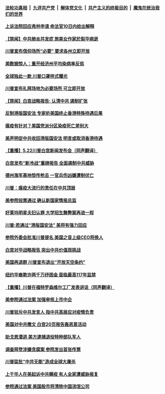 ####  [法轮功真相](../../../../basic/blob/master/README.md?t=05232031) &nbsp;|&nbsp; [九评共产党](../../../../9ping.md/blob/master/README.md?t=05232031) &nbsp;|&nbsp; [解体党文化](../../../../jtdwh.md/blob/master/README.md?t=05232031)  &nbsp;|&nbsp; [共产主义的终极目的](../../../../gczydzjmd.md/blob/master/README.md?t=05232031) &nbsp;|&nbsp; [魔鬼在统治我们的世界](../../../../mgztzwmdsj.md/blob/master/README.md?t=05232031) 

#### [上诉法院回应弗林申请 命法官10日内给出解释](../pages/prog203/a102853853.md?t=05232031) 

#### [【禁闻】中共肺炎并发症 旅美女作家於梨华病逝](../pages/prog203/a102853840.md?t=05232031) 

#### [川普宣布信仰场所“必要” 要求各州立即开放](../pages/prog203/a102853747.md?t=05232031) 

#### [美数据惊人：重开经济州平均染病率反低](../pages/prog203/a102853619.md?t=05232031) 

#### [全球独此一款 川普口罩样式曝光](../pages/prog203/a102853704.md?t=05232031) 

#### [川普宣布礼拜场地为必要场所 可立即开放](../pages/prog203/a102853768.md?t=05232031) 

#### [【禁闻】白宫战略报告: 认清中共 遏制扩张](../pages/prog203/a102853750.md?t=05232031) 

#### [反制港版国安法 专家析美国终止香港特殊待遇后果](../pages/prog203/a102853678.md?t=05232031) 

#### [瘟疫有针对？美国党派分区染疫死亡差别大](../pages/prog203/a102853725.md?t=05232031) 

#### [美声明促中共收回港版国安法 明言或取消香港待遇](../pages/prog203/a102853602.md?t=05232031) 

#### [【重播】5.22川普白宫新闻发布会（同声翻译）](../pages/prog203/a102853584.md?t=05232031) 

#### [白宫发布“新冷战”重磅报告 全面遏制中共威胁](../pages/prog203/a102852794.md?t=05232031) 

#### [德州海军基地惊传枪击 一官兵伤凶嫌遭制伏亡](../pages/prog203/a102853090.md?t=05232031) 

#### [川普：瘟疫大流行的责任在中共顶层](../pages/prog203/a102852846.md?t=05232031) 

#### [美参院投票通过 确认新国家情报总监](../pages/prog203/a102852922.md?t=05232031) 

#### [好莱坞明星夫妇认罪 大学招生舞弊案再进一程](../pages/prog203/a102852837.md?t=05232031) 

#### [川普:若通过“港版国安法” 美将有强力回应](../pages/prog203/a102852842.md?t=05232031) 

#### [参院外委会批准川普提名 美国之音上级CEO将换人](../pages/prog203/a102852862.md?t=05232031) 

#### [白宫对华战略报告  突出中共价值观挑战](../pages/prog203/a102852953.md?t=05232031) 

#### [美国再退群 川普宣布退出“开放天空条约”](../pages/prog203/a102852937.md?t=05232031) 

#### [纽约华裔欺诈两千万纾困金 面临最高117年监禁](../pages/prog203/a102852877.md?t=05232031) 

#### [【重播】川普在福特罗森维尔工厂发表讲话（同声翻译）](../pages/prog203/a102852859.md?t=05232031) 

#### [美参院通过法案 加强审核上市中企](../pages/prog203/a102852768.md?t=05232031) 

#### [川普驳斥中共发言人 指中共高层应对疫情负责](../pages/prog203/a102852719.md?t=05232031) 

#### [美国对中共檄文 白宫20页报告轰恶意活动](../pages/prog203/a102852705.md?t=05232031) 

#### [助戈恩潜逃 美方逮捕退役特种部队军人](../pages/prog203/a102852317.md?t=05232031) 

#### [调查拜登涉嫌贪腐案 参院发出首张传票](../pages/prog203/a102852350.md?t=05232031) 

#### [川普猛批“中共无能”造成全球大屠杀](../pages/prog203/a102852246.md?t=05232031) 

#### [上千华人在美起诉中共瞒疫 有人全家遭威胁报复](../pages/prog203/a102851862.md?t=05232031) 

#### [参院通过法案 美国股市将清除中国流氓公司](../pages/prog203/a102852148.md?t=05232031) 

